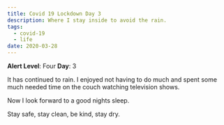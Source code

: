 ```yaml
---
title: Covid 19 Lockdown Day 3
description: Where I stay inside to avoid the rain.
tags:
  - covid-19
  - life
date: 2020-03-28
---
```


**Alert Level**: Four
**Day**: 3

It has continued to rain. I enjoyed not having to do much and spent some much needed time on the couch watching television shows.

Now I look forward to a good nights sleep.

Stay safe, stay clean, be kind, stay dry.